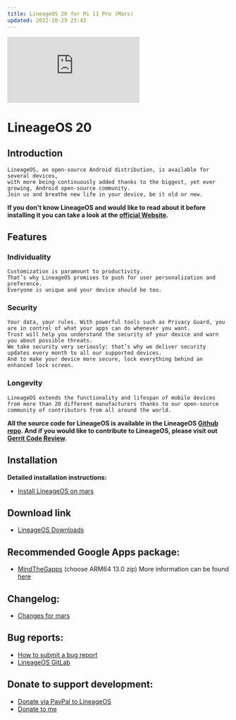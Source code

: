 ```yaml
---
title: LineageOS 20 for Mi 11 Pro (Mars)
updated: 2022-10-29 23:43
---
```


![LineageOS](https://forum.xda-developers.com/proxy.php?image=http%3A%2F%2Fi.imgur.com%2F2okPze5.png&hash=a215f3b5a441e4b0f5c88cc65b53f074)

# LineageOS 20

## Introduction
```
LineageOS, an open-source Android distribution, is available for several devices,
with more being continuously added thanks to the biggest, yet ever growing, Android open-source community.
Join us and breathe new life in your device, be it old or new.
```
**If you don't know LineageOS and would like to read about it before installing it you can take a look at the [official Website](https://lineageos.org/).**

## Features

### Individuality
```
Customization is paramount to productivity.
That’s why LineageOS promises to push for user personalization and preference.
Everyone is unique and your device should be too.
```

### Security
```
Your data, your rules. With powerful tools such as Privacy Guard, you are in control of what your apps can do whenever you want.
Trust will help you understand the security of your device and warn you about possible threats.
We take security very seriously: that’s why we deliver security updates every month to all our supported devices.
And to make your device more secure, lock everything behind an enhanced lock screen.
```

### Longevity
```
LineageOS extends the functionality and lifespan of mobile devices from more than 20 different manufacturers thanks to our open-source community of contributors from all around the world.
```

**All the source code for LineageOS is available in the LineageOS [Github repo](https://github.com/LineageOS). And if you would like to contribute to LineageOS, please visit out [Gerrit Code Review](http://review.lineageos.org/).**

## Installation
**Detailed installation instructions:**
 * [Install LineageOS on mars](https://wiki.lineageos.org/devices/mars/install)

## Download link
 * [LineageOS Downloads](https://download.lineageos.org/mars)

## Recommended Google Apps package:
* [MindTheGapps](https://androidfilehost.com/?w=files&flid=322935) (choose ARM64 13.0 zip)
More information can be found [here](https://wiki.lineageos.org/gapps)

## Changelog:
* [Changes for mars](https://download.lineageos.org/mars/changes/)

## Bug reports:
* [How to submit a bug report](https://wiki.lineageos.org/bugreport-howto.html)
* [LineageOS GitLab](https://gitlab.com/LineageOS/issues/android/issues)

## Donate to support development:
* [Donate via PayPal to LineageOS](https://www.paypal.me/LineageOS)
* [Donate to me](https://github.com/FlowerSea0208/Donate/blob/a89cdd8f883adde9c57bb0579b4dab2b0d36383e/README.md)
